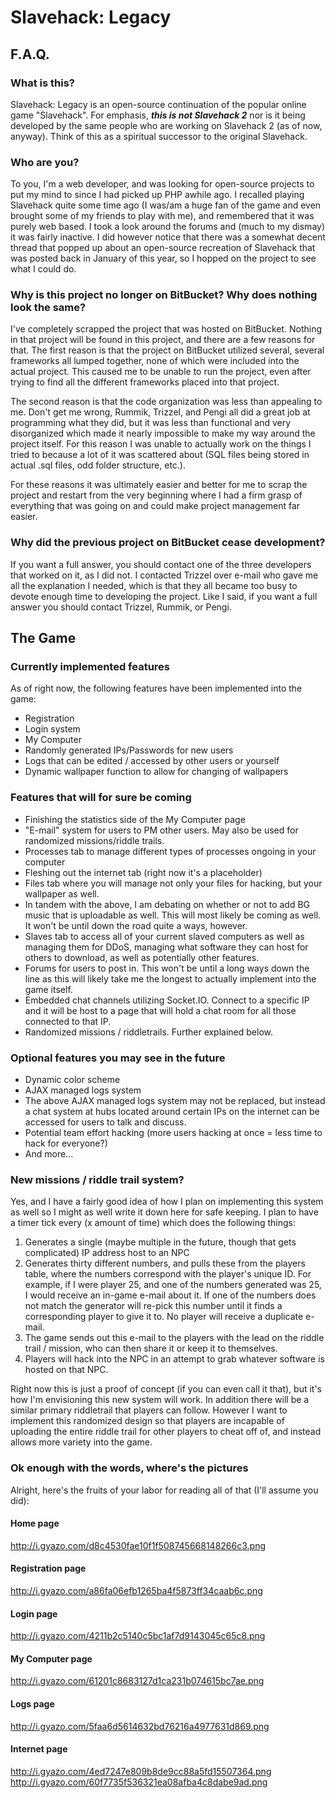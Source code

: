 Slavehack: Legacy
===============

## F.A.Q.

### What is this?

Slavehack: Legacy is an open-source continuation of the popular online game "Slavehack". For emphasis, **_this is not Slavehack 2_** nor is it being developed by the same people who are working on Slavehack 2 (as of now, anyway). Think of this as a spiritual successor to the original Slavehack.

### Who are you?

To you, I'm a web developer, and was looking for open-source projects to put my mind to since I had picked up PHP awhile ago. I recalled playing Slavehack quite some time ago (I was/am a huge fan of the game and even brought some of my friends to play with me), and remembered that it was purely web based. I took a look around the forums and (much to my dismay) it was fairly inactive. I did however notice that there was a somewhat decent thread that popped up about an open-source recreation of Slavehack that was posted back in January of this year, so I hopped on the project to see what I could do.

### Why is this project no longer on BitBucket? Why does nothing look the same?

I've completely scrapped the project that was hosted on BitBucket. Nothing in that project will be found in this project, and there are a few reasons for that. The first reason is that the project on BitBucket utilized several, several frameworks all lumped together, none of which were included into the actual project. This caused me to be unable to run the project, even after trying to find all the different frameworks placed into that project. 

The second reason is that the code organization was less than appealing to me. Don't get me wrong, Rummik, Trizzel, and Pengi all did a great job at programming what they did, but it was less than functional and very disorganized which made it nearly impossible to make my way around the project itself. For this reason I was unable to actually work on the things I tried to because a lot of it was scattered about (SQL files being stored in actual .sql files, odd folder structure, etc.).

For these reasons it was ultimately easier and better for me to scrap the project and restart from the very beginning where I had a firm grasp of everything that was going on and could make project management far easier.

### Why did the previous project on BitBucket cease development?

If you want a full answer, you should contact one of the three developers that worked on it, as I did not. I contacted Trizzel over e-mail who gave me all the explanation I needed, which is that they all became too busy to devote enough time to developing the project. Like I said, if you want a full answer you should contact Trizzel, Rummik, or Pengi.

## The Game

### Currently implemented features

As of right now, the following features have been implemented into the game:

* Registration
* Login system
* My Computer
* Randomly generated IPs/Passwords for new users
* Logs that can be edited / accessed by other users or yourself
* Dynamic wallpaper function to allow for changing of wallpapers

### Features that will for sure be coming

* Finishing the statistics side of the My Computer page
* "E-mail" system for users to PM other users. May also be used for randomized missions/riddle trails.
* Processes tab to manage different types of processes ongoing in your computer
* Fleshing out the internet tab (right now it's a placeholder)
* Files tab where you will manage not only your files for hacking, but your wallpaper as well.
* In tandem with the above, I am debating on whether or not to add BG music that is uploadable as well. This will most likely be coming as well. It won't be until down the road quite a ways, however.
* Slaves tab to access all of your current slaved computers as well as managing them for DDoS, managing what software they can host for others to download, as well as potentially other features.
* Forums for users to post in. This won't be until a long ways down the line as this will likely take me the longest to actually implement into the game itself.
* Embedded chat channels utilizing Socket.IO. Connect to a specific IP and it will be host to a page that will hold
  a chat room for all those connected to that IP.
* Randomized missions / riddletrails. Further explained below.

### Optional features you may see in the future

* Dynamic color scheme
* AJAX managed logs system
* The above AJAX managed logs system may not be replaced, but instead a chat system at hubs located around certain IPs on the internet can be accessed for users to talk and discuss.
* Potential team effort hacking (more users hacking at once = less time to hack for everyone?)
* And more...

### New missions / riddle trail system?

Yes, and I have a fairly good idea of how I plan on implementing this system as well so I might as well write it down here for safe keeping. I plan to have a timer tick every (x amount of time) which does the following things:

  1. Generates a single (maybe multiple in the future, though that gets complicated) IP address host to an NPC
  2. Generates thirty different numbers, and pulls these from the players table, where the numbers correspond with the         player's unique ID. For example, if I were player 25, and one of the numbers generated was 25, I would receive an         in-game e-mail about it. If one of the numbers does not match the generator will re-pick this number until it finds a      corresponding player to give it to. No player will receive a duplicate e-mail.
  3. The game sends out this e-mail to the players with the lead on the riddle trail / mission, who can then share it or        keep it to themselves.
  4. Players will hack into the NPC in an attempt to grab whatever software is hosted on that NPC.

Right now this is just a proof of concept (if you can even call it that), but it's how I'm envisioning this new system will work. In addition there will be a similar primary riddletrail that players can follow. However I want to implement this randomized design so that players are incapable of uploading the entire riddle trail for other players to cheat off of, and instead allows more variety into the game.

### Ok enough with the words, where's the pictures

Alright, here's the fruits of your labor for reading all of that (I'll assume you did):

#### Home page
http://i.gyazo.com/d8c4530fae10f1f508745668148266c3.png

#### Registration page
http://i.gyazo.com/a86fa06efb1265ba4f5873ff34caab6c.png

#### Login page
http://i.gyazo.com/4211b2c5140c5bc1af7d9143045c65c8.png

#### My Computer page
http://i.gyazo.com/61201c8683127d1ca231b074615bc7ae.png

#### Logs page
http://i.gyazo.com/5faa6d5614632bd76216a4977631d869.png

#### Internet page
http://i.gyazo.com/4ed7247e809b8de9cc88a5fd15507364.png
http://i.gyazo.com/60f7735f536321ea08afba4c8dabe9ad.png
